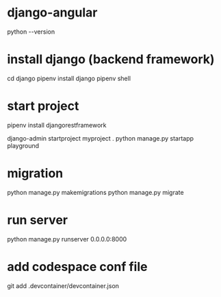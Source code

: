 # django-angular

python --version

# install django (backend framework)
cd django
pipenv install django
pipenv shell

# start project
pipenv install djangorestframework

django-admin startproject myproject .
python manage.py startapp playground

# migration
python manage.py makemigrations
python manage.py migrate

# run server
python manage.py runserver 0.0.0.0:8000

# add codespace conf file
git add .devcontainer/devcontainer.json